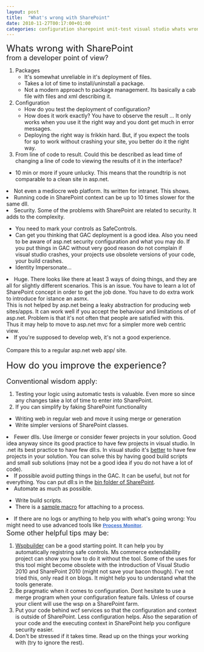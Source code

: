 ```yaml
---
layout: post
title:  "What's wrong with SharePoint"
date: 2010-11-27T00:17:00+01:00
categories: configuration sharepoint unit-test visual studio whats wrong
---
```


<div dir="ltr" style="text-align: left;" trbidi="on">
<span class="Apple-style-span" style="font-size: x-large;">Whats wrong with SharePoint</span><br><span class="Apple-style-span" style="font-size: large;">from a developer point of view?</span><br><ol>
<li>Packages<br><ul>
<li>It's somewhat unreliable in it's deployment of files.</li>
<li>Takes a lot of time to install/uninstall a package.</li>
<li>Not a modern approach to package management. Its basically a cab file with files and xml describing it.</li>
</ul>
</li>
<li>Configuration<br><ul>
<li>How do you test the deployment of configuration?</li>
<li>How does it work exactly? You have to observe the result ... It only works when you use it the right way and you dont get much in error messages.</li>
<li>Deploying the right way is frikkin hard. But, if you expect the tools for sp to work without crashing your site, you better do it the right way.</li>
</ul>
</li>
<li>From line of code to result. Could this be described as lead time of changing a line of code to viewing the results of it in the interface?</li>
</ol>
<ul>
<li>10 min or more if youre unlucky. This means that the roundtrip is not comparable to a clean site in asp.net.</li>
</ul>
<li>Not even a mediocre web platform. Its written for intranet. This shows. <br>
</li>
<li>Running code in SharePoint context can be up to 10 times slower for the same dll.<br>
</li>
<li>Security. Some of the problems with SharePoint are related to security. It adds to the complexity.</li>
<ul>
<li>You need to mark your controls as SafeControls.  </li>
<li>Can get you thinking that GAC deployment is a good idea. Also you need to be aware of asp.net security configuration and what you may do. If you put things in GAC without very good reason do not complain if visual studio crashes, your projects use obsolete versions of your code, your build crashes.</li>
<li>Identity Impersonate... </li>
</ul>
<li>Huge. There looks like there at least 3 ways of doing things, and they are all for slightly different scenarios. This is an issue. You have to learn a lot of SharePoint concept in order to get the job done. You have to do extra work to introduce for istance an asmx.<br>
This is not helped by asp.net being a leaky abstraction for producing web sites/apps. It can work well if you accept the behaviour and limitations of of asp.net. Problem is that it's not often that people are satisfied with this. Thus it may help to move to asp.net mvc for a simpler more web centric view.</li>
<li>If you're supposed to develop web, it's not a good experience.</li>

<br>
Compare this to a regular asp.net web app/ site.<br><br><span class="Apple-style-span" style="font-size: x-large;">How do you improve the experience?</span><br><br><span class="Apple-style-span" style="font-size: large;">Conventional wisdom apply:</span><br><ol>
<li>Testing your logic using automatic tests is valuable. Even more so since any changes take a lot of time to enter into SharePoint.</li>
<li>If you can simplify by faking SharePoint functionality</li>
</ol>
<ul>
<li>Writing web in regular web and move it using merge or generation</li>
<li>Write simpler versions of SharePoint classes.</li>
</ul>
<li>Fewer dlls. Use ilmerge or consider fewer projects in your solution. Good idea anyway since its good practice to have few projects in visual studio. In .net its best practice to have few dll:s. In visual studio it's <a href="http://stackoverflow.com/questions/1828309/does-having-more-projects-in-your-visual-studio-increase-compile-time">better</a> to have few projects in your solution. You can solve this by having good build scripts and small sub solutions (may not be a good idea if you do not have a lot of code).</li>
<li>If possible avoid putting things in the GAC. It can be useful, but not for everything. You can put dll:s in the <a href="http://stackoverflow.com/questions/1754006/is-sharepoint-local-bin-deployment-possible">bin folder of SharePoint</a>.</li>
<li>Automate as much as possible. </li>
<ul>
<li>Write build scripts. </li>
<li>There is a <a href="http://stackoverflow.com/questions/1000104/visual-studio-configure-debug-to-attach-to-process">sample macro</a> for attaching to a process.</li>
</ul>
<li>If there are no logs or anything to help you with what's going wrong: You might need to use advanced tools like <span class="Apple-style-span" style="-webkit-border-horizontal-spacing: 2px; -webkit-border-vertical-spacing: 2px; border-collapse: collapse; color: #333333; font-family: 'trebuchet ms', verdana, arial, sans-serif; font-size: 13px; line-height: 18px;"><a href="http://technet.microsoft.com/en-us/sysinternals/bb896645.aspx" style="color: #3366cc; font-weight: bold;">Process Monitor</a>.</span>
</li>

<div>
<span class="Apple-style-span" style="font-size: large;">Some other helpful tips may be:</span>
</div>
<ol>
<li>
<a href="http://wspbuilder.codeplex.com/">Wspbuilder</a> can be a good starting point. It can help you by automatically registring safe controls. Ms commerce extendability project can show you how to do it without the tool. Some of the uses for this tool might become obsolete with the introduction of Visual Studio 2010 and SharePoint 2010 (might not save your bacon though). I've not tried this, only read it on blogs. It might help you to understand what the tools generate.</li>
<li>Be pragmatic when it comes to configuration. Dont hesitate to use a merge program when your configuration feature fails. Unless of course your client will use the wsp on a SharePoint farm. </li>
<li>Put your code behind wcf services so that the configuration and context is outside of SharePoint. Less configuration helps. Also the separation of your code and the executing context in SharePoint help you configure security easier.</li>
<li>Don't be stressed if it takes time. Read up on the things your working with (try to ignore the rest).</li>
</ol>
</div>
<div style="clear: both;"></div>